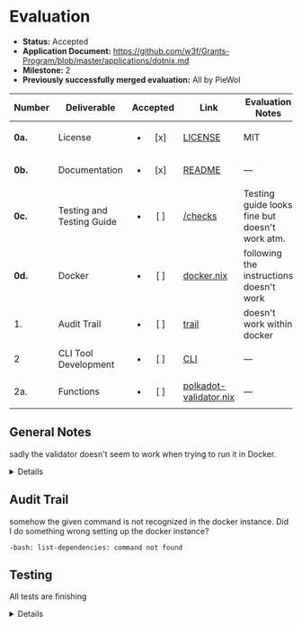 # Evaluation

- **Status:** Accepted
- **Application Document:** https://github.com/w3f/Grants-Program/blob/master/applications/dotnix.md
- **Milestone:** 2
- **Previously successfully merged evaluation:** All by PieWol

| Number | Deliverable | Accepted | Link | Evaluation Notes |
| ------ | ----------- | :------: | ---- |----------------- |
| **0a.** | License | <ul><li>[x] </li></ul> | [LICENSE](https://github.com/sporyon/dotnix-core/blob/470096931e56374ebc3fcc0af821dd774ef44d10/LICENSE) | MIT |
| **0b.** | Documentation | <ul><li>[x] </li></ul> | [README](https://github.com/sporyon/dotnix-core/blob/9a0cc3705e10da23fb2743b1a2f76fd8f2c4c3c4/README.md) | — |
| **0c.** | Testing and Testing Guide | <ul><li>[ ] </li></ul> | [/checks](https://github.com/sporyon/dotnix-core/tree/470096931e56374ebc3fcc0af821dd774ef44d10/checks) | Testing guide looks fine but doesn't work atm. |
| **0d.** | Docker | <ul><li>[ ] </li></ul> | [docker.nix](https://github.com/sporyon/dotnix-core/blob/470096931e56374ebc3fcc0af821dd774ef44d10/docker.nix) | following the instructions doesn't work |
| 1. | Audit Trail | <ul><li>[ ] </li></ul> | [trail](https://github.com/sporyon/dotnix-core/blob/470096931e56374ebc3fcc0af821dd774ef44d10/pkgs/list-dependencies.nix) | doesn't work within docker |
| 2 | CLI Tool Development | <ul><li>[ ] </li></ul> | [CLI](https://github.com/sporyon/dotnix-core/blob/470096931e56374ebc3fcc0af821dd774ef44d10/nixosModules/polkadot-validator.nix) | — |
| 2a. | Functions| <ul><li>[ ] </li></ul> | [polkadot-validator.nix](https://github.com/sporyon/dotnix-core/blob/470096931e56374ebc3fcc0af821dd774ef44d10/nixosModules/polkadot-validator.nix) | — |


## General Notes
sadly the validator doesn't seem to work when trying to run it in Docker.
<details>

```
● polkadot-validator.service - Polkadot Validator
     Loaded: loaded (/etc/systemd/system/polkadot-validator.service; linked; preset: enabled)
     Active: activating (auto-restart) (Result: exit-code) since Tue 2024-07-30 22:52:36 UTC; 10s ago
       Docs: https://github.com/paritytech/polkadot
    Process: 514 ExecStart=/nix/store/88ikqbzkq5d7vnlj77l6gjbpw6ph23nx-polkadot-1.14.0/bin/polkadot --validator --name=dotnix-docker --chain=westend --base-pa>
   Main PID: 514 (code=exited, status=1/FAILURE)
         IP: 1.0K in, 780B out
        CPU: 45ms
```
turns out that there seems to be an issue with setting the node key. Even after running
```
$ polkadot key generate-node-key | polkadot-validator --set-node-key
```
The shortened error output after running 
```
$ journalctl -n 1000 -f -u polkadot-validator.service
```

```Jul 30 23:10:27 dfc0bf67828a systemd[1]: Started Polkadot Validator.
Jul 30 23:10:27 dfc0bf67828a polkadot[528]: Error:
Jul 30 23:10:27 dfc0bf67828a polkadot[528]:    0: Starting an authorithy without network key in /run/credentials/polkadot-validator.service/node_key.
```
</details>

## Audit Trail

somehow the given command is not recognized in the docker instance. Did I do something wrong setting up the docker instance?

```[root@dfc0bf67828a:~]#  list-dependencies --runtime PATH
-bash: list-dependencies: command not found
```

## Testing
All tests are finishing

<details>

```
vm-test-run-list-dependencies> (finished: must succeed: list-dependencies --all /nix/store/axpdxi5n90bsh2l6pk0l2f5804v8bg63-mockdep-a | sort | sha256sum -c /nix/store/axdc284j54rqvfwlh1bq8v9japjcbp7g-all-dependencies.sha256sum, in 103.28 seconds)
vm-test-run-list-dependencies> alice: must succeed: list-dependencies --runtime /nix/store/axpdxi5n90bsh2l6pk0l2f5804v8bg63-mockdep-a | sort | sha256sum -c /nix/store/grx7vv5vg9n7y3qn9l4k9i2q7m18fjam-runtime-dependencies.sha256sum
vm-test-run-list-dependencies> alice # [  104.644609] systemd[1]: Finished Networking Setup.
vm-test-run-list-dependencies> alice # [  104.895981] systemd[1]: Starting Extra networking commands....
vm-test-run-list-dependencies> alice # [  106.089879] systemd[1]: Finished Extra networking commands..
vm-test-run-list-dependencies> alice # [  106.155521] systemd[1]: Reached target Network.
vm-test-run-list-dependencies> alice # [  106.314988] systemd[1]: Starting Permit User Sessions...
vm-test-run-list-dependencies> (finished: must succeed: list-dependencies --runtime /nix/store/axpdxi5n90bsh2l6pk0l2f5804v8bg63-mockdep-a | sort | sha256sum -c /nix/store/grx7vv5vg9n7y3qn9l4k9i2q7m18fjam-runtime-dependencies.sha256sum, in 6.00 seconds)
vm-test-run-list-dependencies> (finished: run the VM test script, in 109.28 seconds)
vm-test-run-list-dependencies> alice # [  107.865705] systemd[1]: Finished Permit User Sessions.
vm-test-run-list-dependencies> alice # [  108.157429] systemd[1]: Started Getty on tty1.
vm-test-run-list-dependencies> alice # [  108.239855] systemd[1]: Reached target Login Prompts.
vm-test-run-list-dependencies> test script finished in 110.66s
```
</details>



